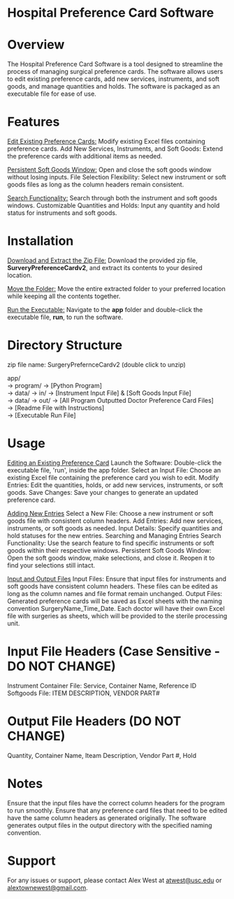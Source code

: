 # Hospital Preference Card Software

# Overview

The Hospital Preference Card Software is a tool designed to streamline the process of managing surgical preference cards. The software allows users to edit existing preference cards, add new services, instruments, and soft goods, and manage quantities and holds. The software is packaged as an executable file for ease of use.

# Features

<ins>Edit Existing Preference Cards:</ins> Modify existing Excel files containing preference cards.
Add New Services, Instruments, and Soft Goods: Extend the preference cards with additional items as needed.

<ins>Persistent Soft Goods Window:</ins> Open and close the soft goods window without losing inputs.
File Selection Flexibility: Select new instrument or soft goods files as long as the column headers remain consistent.

<ins>Search Functionality:</ins> Search through both the instrument and soft goods windows.
Customizable Quantities and Holds: Input any quantity and hold status for instruments and soft goods.

# Installation
<ins>Download and Extract the Zip File:</ins> Download the provided zip file, **SurveryPreferenceCardv2**, and extract its contents to your desired location.

<ins>Move the Folder:</ins> Move the entire extracted folder to your preferred location while keeping all the contents together.

<ins>Run the Executable:</ins> Navigate to the **app** folder and double-click the executable file, **run**, to run the software.

# Directory Structure

zip file name: SurgeryPrefernceCardv2 (double click to unzip)

app/ <br>
-> program/ -> [Python Program] <br>
-> data/ -> in/ -> [Instrument Input File] & [Soft Goods Input File] <br>
-> data/ -> out/ -> [All Program Outputted Doctor Preference Card Files] <br>
-> [Readme File with Instructions] <br>
-> [Executable Run File] <br>

# Usage

<ins>Editing an Existing Preference Card</ins>
Launch the Software: Double-click the executable file, 'run', inside the app folder.
Select an Input File: Choose an existing Excel file containing the preference card you wish to edit.
Modify Entries: Edit the quantities, holds, or add new services, instruments, or soft goods.
Save Changes: Save your changes to generate an updated preference card.

<ins>Adding New Entries</ins>
Select a New File: Choose a new instrument or soft goods file with consistent column headers.
Add Entries: Add new services, instruments, or soft goods as needed.
Input Details: Specify quantities and hold statuses for the new entries.
Searching and Managing Entries
Search Functionality: Use the search feature to find specific instruments or soft goods within their respective windows.
Persistent Soft Goods Window: Open the soft goods window, make selections, and close it. Reopen it to find your selections still intact.

<ins>Input and Output Files</ins>
Input Files: Ensure that input files for instruments and soft goods have consistent column headers. These files can be edited as long as the column names and file format remain unchanged.
Output Files: Generated preference cards will be saved as Excel sheets with the naming convention SurgeryName_Time_Date. Each doctor will have their own Excel file with surgeries as sheets, which will be provided to the sterile processing unit.

# Input File Headers (Case Sensitive - DO NOT CHANGE)
Instrument Container File: Service, Container Name, Reference ID <br>
Softgoods File: ITEM DESCRIPTION, VENDOR PART#

# Output File Headers (DO NOT CHANGE)
Quantity, Container Name, Iteam Description, Vendor Part #, Hold

# Notes
Ensure that the input files have the correct column headers for the program to run smoothly.
Ensure that any preference card files that need to be edited have the same column headers as generated originally.
The software generates output files in the output directory with the specified naming convention.

# Support
For any issues or support, please contact Alex West at atwest@usc.edu or alextownewest@gmail.com.
